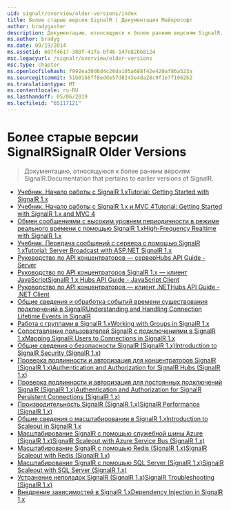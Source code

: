 ```yaml
---
uid: signalr/overview/older-versions/index
title: Более старые версии SignalR | Документация Майкрософт
author: bradygaster
description: Документацию, относящуюся к более ранним версиям SignalR.
ms.author: bradyg
ms.date: 09/19/2014
ms.assetid: 607f4617-380f-41fa-bf46-147e82bb8124
msc.legacyurl: /signalr/overview/older-versions
msc.type: chapter
ms.openlocfilehash: f992ea30d6d4c26da105a688f42e420af86a523a
ms.sourcegitcommit: 51b01b6ff8edde57d8243e4da28c9f1e7f1962b2
ms.translationtype: MT
ms.contentlocale: ru-RU
ms.lasthandoff: 05/06/2019
ms.locfileid: "65117121"
---
```

# <a name="signalr-older-versions"></a><span data-ttu-id="d65f5-103">Более старые версии SignalR</span><span class="sxs-lookup"><span data-stu-id="d65f5-103">SignalR Older Versions</span></span>

> <span data-ttu-id="d65f5-104">Документацию, относящуюся к более ранним версиям SignalR.</span><span class="sxs-lookup"><span data-stu-id="d65f5-104">Documentation that pertains to earlier versions of SignalR.</span></span>

- [<span data-ttu-id="d65f5-105">Учебник. Начало работы с SignalR 1.x</span><span class="sxs-lookup"><span data-stu-id="d65f5-105">Tutorial: Getting Started with SignalR 1.x</span></span>](tutorial-getting-started-with-signalr.md)
- [<span data-ttu-id="d65f5-106">Учебник. Начало работы с SignalR 1.x и MVC 4</span><span class="sxs-lookup"><span data-stu-id="d65f5-106">Tutorial: Getting Started with SignalR 1.x and MVC 4</span></span>](tutorial-getting-started-with-signalr-and-mvc-4.md)
- [<span data-ttu-id="d65f5-107">Обмен сообщениями с высоким уровнем периодичности в режиме реального времени с помощью SignalR 1.x</span><span class="sxs-lookup"><span data-stu-id="d65f5-107">High-Frequency Realtime with SignalR 1.x</span></span>](tutorial-high-frequency-realtime-with-signalr.md)
- [<span data-ttu-id="d65f5-108">Учебник. Передача сообщений с сервера с помощью SignalR 1.x</span><span class="sxs-lookup"><span data-stu-id="d65f5-108">Tutorial: Server Broadcast with ASP.NET SignalR 1.x</span></span>](tutorial-server-broadcast-with-aspnet-signalr.md)
- [<span data-ttu-id="d65f5-109">Руководство по API концентраторов — сервер</span><span class="sxs-lookup"><span data-stu-id="d65f5-109">Hubs API Guide - Server</span></span>](signalr-1x-hubs-api-guide-server.md)
- [<span data-ttu-id="d65f5-110">Руководство по API концентраторов SignalR 1.x — клиент JavaScript</span><span class="sxs-lookup"><span data-stu-id="d65f5-110">SignalR 1.x Hubs API Guide - JavaScript Client</span></span>](signalr-1x-hubs-api-guide-javascript-client.md)
- [<span data-ttu-id="d65f5-111">Руководство по API концентраторов — клиент .NET</span><span class="sxs-lookup"><span data-stu-id="d65f5-111">Hubs API Guide - .NET Client</span></span>](signalr-1x-hubs-api-guide-net-client.md)
- [<span data-ttu-id="d65f5-112">Общие сведения и обработка событий времени существования подключений в SignalR</span><span class="sxs-lookup"><span data-stu-id="d65f5-112">Understanding and Handling Connection Lifetime Events in SignalR</span></span>](handling-connection-lifetime-events.md)
- [<span data-ttu-id="d65f5-113">Работа с группами в SignalR 1.x</span><span class="sxs-lookup"><span data-stu-id="d65f5-113">Working with Groups in SignalR 1.x</span></span>](working-with-groups.md)
- [<span data-ttu-id="d65f5-114">Сопоставление пользователей SignalR с подключениями в SignalR 1.x</span><span class="sxs-lookup"><span data-stu-id="d65f5-114">Mapping SignalR Users to Connections in SignalR 1.x</span></span>](mapping-users-to-connections.md)
- [<span data-ttu-id="d65f5-115">Общие сведения о безопасности SignalR (SignalR 1.x)</span><span class="sxs-lookup"><span data-stu-id="d65f5-115">Introduction to SignalR Security (SignalR 1.x)</span></span>](introduction-to-security.md)
- [<span data-ttu-id="d65f5-116">Проверка подлинности и авторизация для концентраторов SignalR (SignalR 1.x)</span><span class="sxs-lookup"><span data-stu-id="d65f5-116">Authentication and Authorization for SignalR Hubs (SignalR 1.x)</span></span>](hub-authorization.md)
- [<span data-ttu-id="d65f5-117">Проверка подлинности и авторизация для постоянных подключений SignalR (SignalR 1.x)</span><span class="sxs-lookup"><span data-stu-id="d65f5-117">Authentication and Authorization for SignalR Persistent Connections (SignalR 1.x)</span></span>](persistent-connection-authorization.md)
- [<span data-ttu-id="d65f5-118">Производительность SignalR (SignalR 1.x)</span><span class="sxs-lookup"><span data-stu-id="d65f5-118">SignalR Performance (SignalR 1.x)</span></span>](signalr-performance.md)
- [<span data-ttu-id="d65f5-119">Общие сведения о масштабировании в SignalR 1.x</span><span class="sxs-lookup"><span data-stu-id="d65f5-119">Introduction to Scaleout in SignalR 1.x</span></span>](scaleout-in-signalr.md)
- [<span data-ttu-id="d65f5-120">Масштабирование SignalR с помощью служебной шины Azure (SignalR 1.x)</span><span class="sxs-lookup"><span data-stu-id="d65f5-120">SignalR Scaleout with Azure Service Bus (SignalR 1.x)</span></span>](scaleout-with-windows-azure-service-bus.md)
- [<span data-ttu-id="d65f5-121">Масштабирование SignalR с помощью Redis (SignalR 1.x)</span><span class="sxs-lookup"><span data-stu-id="d65f5-121">SignalR Scaleout with Redis (SignalR 1.x)</span></span>](scaleout-with-redis.md)
- [<span data-ttu-id="d65f5-122">Масштабирование SignalR с помощью SQL Server (SignalR 1.x)</span><span class="sxs-lookup"><span data-stu-id="d65f5-122">SignalR Scaleout with SQL Server (SignalR 1.x)</span></span>](scaleout-with-sql-server.md)
- [<span data-ttu-id="d65f5-123">Устранение неполадок SignalR (SignalR 1.x)</span><span class="sxs-lookup"><span data-stu-id="d65f5-123">SignalR Troubleshooting (SignalR 1.x)</span></span>](troubleshooting.md)
- [<span data-ttu-id="d65f5-124">Внедрение зависимостей в SignalR 1.x</span><span class="sxs-lookup"><span data-stu-id="d65f5-124">Dependency Injection in SignalR 1.x</span></span>](dependency-injection.md)
